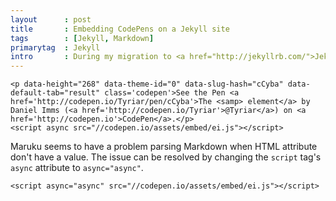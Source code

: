 ```yaml
---
layout      : post
title       : Embedding CodePens on a Jekyll site
tags        : [Jekyll, Markdown]
primarytag  : Jekyll
intro       : During my migration to <a href="http://jekyllrb.com/">Jekyll</a> I've found that the markdown parser Maruku doesn't compile the current <a href="http://codepen.io/">Codepen</a> embed code.
---
```


<!--prettify lang=html-->
	<p data-height="268" data-theme-id="0" data-slug-hash="cCyba" data-default-tab="result" class='codepen'>See the Pen <a href='http://codepen.io/Tyriar/pen/cCyba'>The <samp> element</a> by Daniel Imms (<a href='http://codepen.io/Tyriar'>@Tyriar</a>) on <a href='http://codepen.io'>CodePen</a>.</p>
	<script async src="//codepen.io/assets/embed/ei.js"></script>

Maruku seems to have a problem parsing Markdown when HTML attribute don't have a value. The issue can be resolved by changing the `script` tag's `async` attribute to `async="async"`.

<!--prettify lang=html-->
    <script async="async" src="//codepen.io/assets/embed/ei.js"></script>
